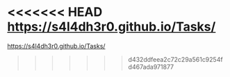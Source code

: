 <<<<<<< HEAD
https://s4l4dh3r0.github.io/Tasks/
=======
https://s4l4dh3r0.github.io/Tasks/
>>>>>>> d432ddfeea2c72c29a561c9254fd467ada971877
